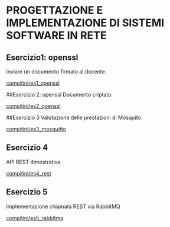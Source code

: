 # PROGETTAZIONE E IMPLEMENTAZIONE DI SISTEMI SOFTWARE IN RETE

## Esercizio1: openssl

Inviare un documento firmato al docente.

[compitini/es1_openssl](compitini/es1_openssl)

##Esercizio 2: openssl
Documento criptato.

[compitini/es2_openssl](compitini/es2_openssl)

##Esercizio 3
Valutazione delle prestazioni di Mosquito

[compitini/es3_mosquitto](compitini/es3_mosquitto)

## Esercizio 4
API REST dimostrativa

[compitini/es4_rest](compitini/es4_rest)

## Esercizio 5
Implementazione chiamata REST via RabbitMQ

[compitini/es5_rabbitmq](compitini/es5_rabbitmq)